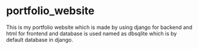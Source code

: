 # portfolio_website
This is my portfolio website which is made by using django for backend and html for frontend and database is used named as dbsqlite which is by default database in django.
